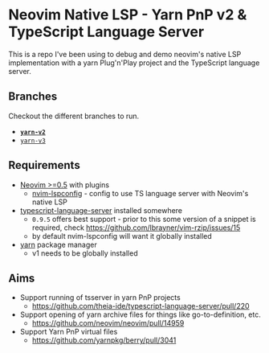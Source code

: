 # Neovim Native LSP - Yarn PnP v2 & TypeScript Language Server

This is a repo I've been using to debug and demo neovim's native LSP implementation with a yarn Plug'n'Play project and the TypeScript language server.

## Branches

Checkout the different branches to run.

- [**`yarn-v2`**](https://github.com/tapayne88/yarn-pnp-demo/tree/yarn-v2)
- [`yarn-v3`](https://github.com/tapayne88/yarn-pnp-demo/tree/yarn-v3)

## Requirements

- [Neovim >=0.5](https://neovim.io/) with plugins
  - [nvim-lspconfig](https://github.com/neovim/nvim-lspconfig) - config to use TS language server with Neovim's native LSP
- [typescript-language-server](https://github.com/theia-ide/typescript-language-server) installed somewhere
  - `0.9.5` offers best support - prior to this some version of a snippet is required, check https://github.com/lbrayner/vim-rzip/issues/15
  - by default nvim-lspconfig will want it globally installed
- [yarn](https://yarnpkg.com/) package manager
  - v1 needs to be globally installed

## Aims

- Support running of tsserver in yarn PnP projects
  - https://github.com/theia-ide/typescript-language-server/pull/220
- Support opening of yarn archive files for things like go-to-definition, etc.
  - https://github.com/neovim/neovim/pull/14959
- Support Yarn PnP virtual files
  - https://github.com/yarnpkg/berry/pull/3041
